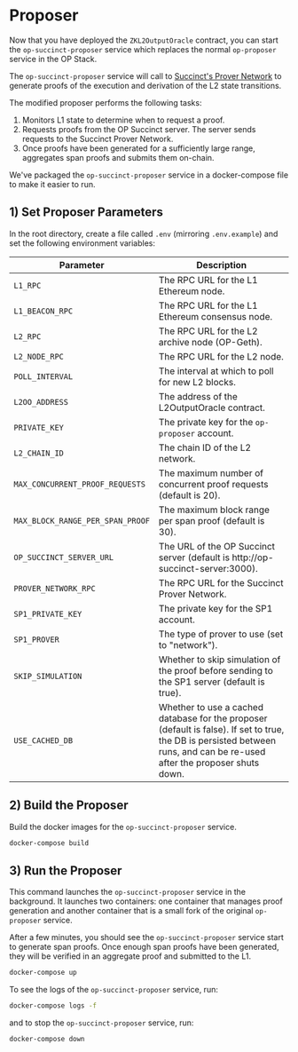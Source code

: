 # Proposer

Now that you have deployed the `ZKL2OutputOracle` contract, you can start the `op-succinct-proposer` service which replaces the normal `op-proposer` service in the OP Stack.

The `op-succinct-proposer` service will call to [Succinct's Prover Network](https://docs.succinct.xyz/generating-proofs/prover-network) to generate proofs of the execution and derivation of the L2 state transitions.

The modified proposer  performs the following tasks:
1. Monitors L1 state to determine when to request a proof.
2. Requests proofs from the OP Succinct server. The server sends requests to the Succinct Prover Network.
3. Once proofs have been generated for a sufficiently large range, aggregates span proofs and submits them on-chain.

We've packaged the `op-succinct-proposer` service in a docker-compose file to make it easier to run.

## 1) Set Proposer Parameters

In the root directory, create a file called `.env` (mirroring `.env.example`) and set the following environment variables:

| Parameter | Description |
|-----------|-------------|
| `L1_RPC` | The RPC URL for the L1 Ethereum node. |
| `L1_BEACON_RPC` | The RPC URL for the L1 Ethereum consensus node. |
| `L2_RPC` | The RPC URL for the L2 archive node (OP-Geth). |
| `L2_NODE_RPC` | The RPC URL for the L2 node. |
| `POLL_INTERVAL` | The interval at which to poll for new L2 blocks. |
| `L2OO_ADDRESS` | The address of the L2OutputOracle contract. |
| `PRIVATE_KEY` | The private key for the `op-proposer` account. |
| `L2_CHAIN_ID` | The chain ID of the L2 network. |
| `MAX_CONCURRENT_PROOF_REQUESTS` | The maximum number of concurrent proof requests (default is 20). |
| `MAX_BLOCK_RANGE_PER_SPAN_PROOF` | The maximum block range per span proof (default is 30). |
| `OP_SUCCINCT_SERVER_URL` | The URL of the OP Succinct server (default is http://op-succinct-server:3000). |
| `PROVER_NETWORK_RPC` | The RPC URL for the Succinct Prover Network. |
| `SP1_PRIVATE_KEY` | The private key for the SP1 account. |
| `SP1_PROVER` | The type of prover to use (set to "network"). |
| `SKIP_SIMULATION` | Whether to skip simulation of the proof before sending to the SP1 server (default is true). |
| `USE_CACHED_DB` | Whether to use a cached database for the proposer (default is false). If set to true, the DB is persisted between runs, and can be re-used after the proposer shuts down. |


## 2) Build the Proposer

Build the docker images for the `op-succinct-proposer` service.

```bash
docker-compose build
```

## 3) Run the Proposer

This command launches the `op-succinct-proposer` service in the background. It launches two containers: one container that manages proof generation and another container that is a small fork of the original `op-proposer` service.

After a few minutes, you should see the `op-succinct-proposer` service start to generate span proofs. Once enough span proofs have been generated, they will be verified in an aggregate proof and submitted to the L1.

```bash
docker-compose up
```

To see the logs of the `op-succinct-proposer` service, run:

```bash
docker-compose logs -f
```

and to stop the `op-succinct-proposer` service, run:

```bash
docker-compose down
```